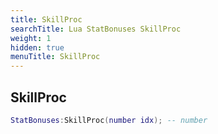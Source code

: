 ```yaml
---
title: SkillProc
searchTitle: Lua StatBonuses SkillProc
weight: 1
hidden: true
menuTitle: SkillProc
---
```

## SkillProc
```lua
StatBonuses:SkillProc(number idx); -- number
```